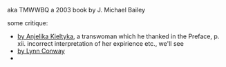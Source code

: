 aka TMWWBQ
a 2003 book by J. Michael Bailey

some critique:
- [by Anjelika Kieltyka](https://ai.eecs.umich.edu/people/conway/TS/Anjelica.html), a transwoman which he thanked in the Preface, p. xii. incorrect interpretation of her expirience etc., we'll see
- [by Lynn Conway](https://ai.eecs.umich.edu/people/conway/TS/LynnsReviewOfBaileysBook.html)
- 